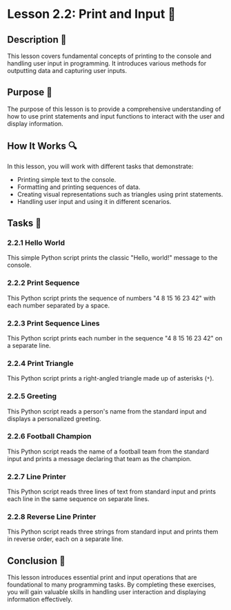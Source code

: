 # Lesson 2.2: Print and Input 📜

## Description 📝
This lesson covers fundamental concepts of printing to the console and handling user input in programming.
It introduces various methods for outputting data and capturing user inputs.

## Purpose 🎯
The purpose of this lesson is to provide a comprehensive understanding of how to use print statements and input functions to interact with the user and display information.

## How It Works 🔍
In this lesson, you will work with different tasks that demonstrate:
- Printing simple text to the console.
- Formatting and printing sequences of data.
- Creating visual representations such as triangles using print statements.
- Handling user input and using it in different scenarios.

## Tasks 📜

### 2.2.1 Hello World
This simple Python script prints the classic "Hello, world!" message to the console.

### 2.2.2 Print Sequence
This Python script prints the sequence of numbers "4 8 15 16 23 42" with each number separated by a space.

### 2.2.3 Print Sequence Lines
This Python script prints each number in the sequence "4 8 15 16 23 42" on a separate line.

### 2.2.4 Print Triangle
This Python script prints a right-angled triangle made up of asterisks (`*`).

### 2.2.5 Greeting
This Python script reads a person's name from the standard input and displays a personalized greeting.

### 2.2.6 Football Champion
This Python script reads the name of a football team from the standard input and prints a message declaring that team as the champion.

### 2.2.7 Line Printer
This Python script reads three lines of text from standard input and prints each line in the same sequence on separate lines.

### 2.2.8 Reverse Line Printer
This Python script reads three strings from standard input and prints them in reverse order, each on a separate line.

## Conclusion 🚀
This lesson introduces essential print and input operations that are foundational to many programming tasks.
By completing these exercises, you will gain valuable skills in handling user interaction and displaying information effectively.